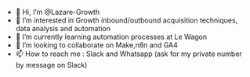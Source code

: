 - 👋 Hi, I’m @Lazare-Growth
- 👀 I’m interested in Growth inbound/outbound acquisition techniques, data analysis and automation
- 🌱 I’m currently learning automation processes at Le Wagon
- 💞️ I’m looking to collaborate on Make,n8n and GA4
- 📫 How to reach me : Slack and Whatsapp (ask for my private number by message on Slack)

<!---
Lazare-Growth/Lazare-Growth is a ✨ special ✨ repository because its `README.md` (this file) appears on your GitHub profile.
You can click the Preview link to take a look at your changes.
--->
